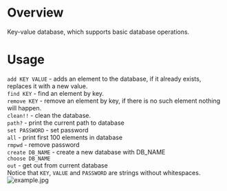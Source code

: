 # Overview

Key-value database, which supports basic database operations.

# Usage

```add KEY VALUE``` - adds an element to the database, if it already exists, replaces it with a new value.  
```find KEY``` - find an element by key.  
```remove KEY``` - remove an element by key, if there is no such element nothing will happen.  
```clean!!``` - clean the database.   
```path?``` - print the current path to database  
```set PASSWORD``` - set password  
```all``` - print first 100 elements in database  
```rmpwd``` - remove password  
```create DB_NAME``` - create a new database with DB_NAME  
```choose DB_NAME```  
```out``` - get out from current database  
Notice that ```KEY```, ```VALUE``` and ```PASSWORD``` are strings without whitespaces. <br>
![example.jpg](images/example.jpg)